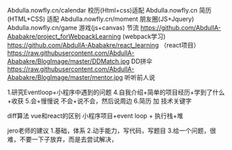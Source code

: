 Abdulla.nowfly.cn/calendar 校历(Html+css)适配
Abdulla.nowfly.cn 简历(HTML+CSS) 适配
Abdulla.nowfly.cn/moment 朋友圈(JS+Jquery)
Abdulla.nowfly.cn/game 游戏(js+canvas) 节流
https://github.com/AbdullA-Ababakre/project_forWebpackLearning   (webpack学习)
https://github.com/AbdullA-Ababakre/react_learning （react项目）
https://raw.githubusercontent.com/AbdullA-Ababakre/BlogImage/master/DDMatch.jpg     DD拼伞
https://raw.githubusercontent.com/AbdullA-Ababakre/BlogImage/master/mentor.jpg        听听前人说




1.研究Eventloop+小程序中遇到的问题
4.自我介绍+简单的项目经历+学到了什么+收获
5.会+慢慢说 不会+说不会，然后说周边
6.简历 加    技术关键字

diff算法            vue和react的区别
小程序项目+event loop + 执行栈+堆



jero老师的建议
1.基础，体系
2.动手能力，写代码，写题目
3.给一个问题，很难，不要一下子放弃，而是去尝试解决，


